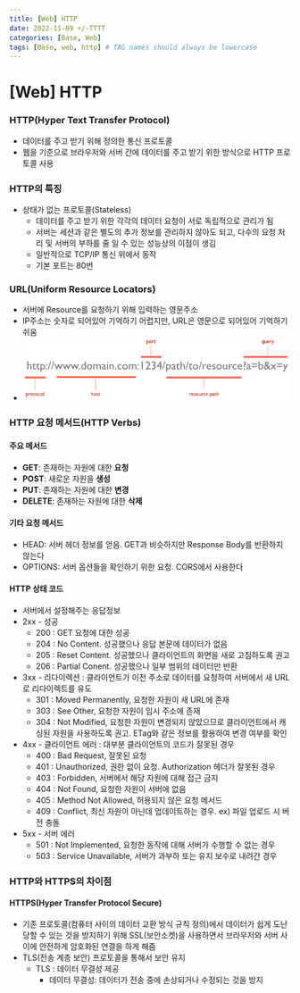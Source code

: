 ```yaml
---
title: [Web] HTTP
date: 2022-11-09 +/-TTTT
categories: [Base, Web]
tags: [Base, web, http] # TAG names should always be lowercase
---
```


# [Web] HTTP

### HTTP(Hyper Text Transfer Protocol)

- 데이터를 주고 받기 위해 정의한 통신 프로토콜
- 웹을 기준으로 브라우저와 서버 간에 데이터를 주고 받기 위한 방식으로 HTTP 프로토콜 사용



### HTTP의 특징

- 상태가 없는 프로토콜(Stateless)
  - 데이터를 주고 받기 위한 각각의 데이터 요청이 서로 독립적으로 관리가 됨
  - 서버는 세션과 같은 별도의 추가 정보를 관리하지 않아도 되고, 다수의 요청 처리 및 서버의 부하를 줄 일 수 있는 성능상의 이점이 생김
  - 일반적으로 TCP/IP 통신 위에서 동작
  - 기본 포트는 80번



### URL(Uniform Resource Locators)

- 서버에 Resource를 요청하기 위해 입력하는 영문주소
- IP주소는 숫자로 되어있어 기억하기 어렵지만, URL은 영문으로 되어있어 기억하기 쉬움
- ![url 구조](../../assets/img/postingImg/url-structure.png)



### HTTP 요청 메서드(HTTP Verbs)

#### 주요 메서드

- **GET**: 존재하는 자원에 대한 **요청**
- **POST**: 새로운 자원을 **생성**
- **PUT**: 존재하는 자원에 대한 **변경**
- **DELETE**: 존재하는 자원에 대한 **삭제**

#### 기타 요청 메서드

- HEAD: 서버 헤더 정보를 얻음. GET과 비슷하지만 Response Body를 반환하지 않는다
- OPTIONS: 서버 옵션들을 확인하기 위한 요청. CORS에서 사용한다

#### HTTP 상태 코드

- 서버에서 설정해주는 응답정보
- 2xx - 성공
  - 200 : GET 요청에 대한 성공
  - 204 : No Content. 성공했으나 응답 본문에 데이터가 없음
  - 205 : Reset Content. 성공했으나 클라이언트의 화면을 새로 고침하도록 권고
  - 206 : Partial Conent. 성공했으나 일부 범위의 데이터만 반환
- 3xx - 리다이렉션 : 클라이언트가 이전 주소로 데이터를 요청하여 서버에서 새 URL로 리다이렉트를 유도
  - 301 : Moved Permanently, 요청한 자원이 새 URL에 존재
  - 303 : See Other, 요청한 자원이 임시 주소에 존재
  - 304 : Not Modified, 요청한 자원이 변경되지 않았으므로 클라이언트에서 캐싱된 자원을 사용하도록 권고. ETag와 같은 정보를 활용하여 변경 여부를 확인
- 4xx - 클라이언트 에러 : 대부분 클라이언트의 코드가 잘못된 경우
  - 400 : Bad Request, 잘못된 요청
  - 401 : Unauthorized, 권한 없이 요청. Authorization 헤더가 잘못된 경우
  - 403 : Forbidden, 서버에서 해당 자원에 대해 접근 금지
  - 404 : Not Found, 요청한 자원이 서버에 없음
  - 405 : Method Not Allowed, 허용되지 않은 요청 메서드
  - 409 : Conflict, 최신 자원이 아닌데 업데이트하는 경우. ex) 파일 업로드 시 버전 충돌
- 5xx - 서버 에러
  - 501 : Not Implemented, 요청한 동작에 대해 서버가 수행할 수 없는 경우
  - 503 : Service Unavailable, 서버가 과부하 또는 유지 보수로 내려간 경우



### HTTP와 HTTPS의 차이점

#### HTTPS(Hyper Transfer Protocol Secure)

- 기존 프로토콜(컴퓨터 사이의 데이터 교환 방식 규칙 정의)에서 데이터가 쉽게 도난 당할 수 있는 것을 방지하기 위해 SSL(보안소켓)을 사용하면서 브라우저와 서버 사이에 안전하게 암호화된 연결을 하게 해줌
- TLS(전송 계층 보안) 프로토콜을 통해서 보안 유지
  - TLS : 데이터 무결성 제공
    - 데이터 무결성: 데이터가 전송 중에 손상되거나 수정되는 것을 방지



